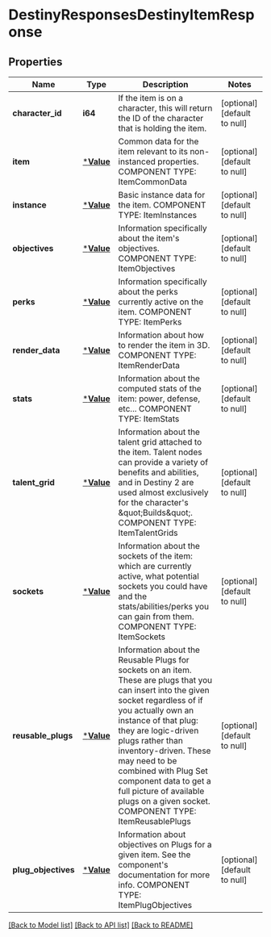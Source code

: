 # DestinyResponsesDestinyItemResponse

## Properties
Name | Type | Description | Notes
------------ | ------------- | ------------- | -------------
**character_id** | **i64** | If the item is on a character, this will return the ID of the character that is holding the item. | [optional] [default to null]
**item** | [***Value**](Value.md) | Common data for the item relevant to its non-instanced properties.  COMPONENT TYPE: ItemCommonData | [optional] [default to null]
**instance** | [***Value**](Value.md) | Basic instance data for the item.  COMPONENT TYPE: ItemInstances | [optional] [default to null]
**objectives** | [***Value**](Value.md) | Information specifically about the item&#39;s objectives.  COMPONENT TYPE: ItemObjectives | [optional] [default to null]
**perks** | [***Value**](Value.md) | Information specifically about the perks currently active on the item.  COMPONENT TYPE: ItemPerks | [optional] [default to null]
**render_data** | [***Value**](Value.md) | Information about how to render the item in 3D.  COMPONENT TYPE: ItemRenderData | [optional] [default to null]
**stats** | [***Value**](Value.md) | Information about the computed stats of the item: power, defense, etc...  COMPONENT TYPE: ItemStats | [optional] [default to null]
**talent_grid** | [***Value**](Value.md) | Information about the talent grid attached to the item. Talent nodes can provide a variety of benefits and abilities, and in Destiny 2 are used almost exclusively for the character&#39;s \&quot;Builds\&quot;.  COMPONENT TYPE: ItemTalentGrids | [optional] [default to null]
**sockets** | [***Value**](Value.md) | Information about the sockets of the item: which are currently active, what potential sockets you could have and the stats/abilities/perks you can gain from them.  COMPONENT TYPE: ItemSockets | [optional] [default to null]
**reusable_plugs** | [***Value**](Value.md) | Information about the Reusable Plugs for sockets on an item. These are plugs that you can insert into the given socket regardless of if you actually own an instance of that plug: they are logic-driven plugs rather than inventory-driven.   These may need to be combined with Plug Set component data to get a full picture of available plugs on a given socket.   COMPONENT TYPE: ItemReusablePlugs | [optional] [default to null]
**plug_objectives** | [***Value**](Value.md) | Information about objectives on Plugs for a given item. See the component&#39;s documentation for more info.  COMPONENT TYPE: ItemPlugObjectives | [optional] [default to null]

[[Back to Model list]](../README.md#documentation-for-models) [[Back to API list]](../README.md#documentation-for-api-endpoints) [[Back to README]](../README.md)


